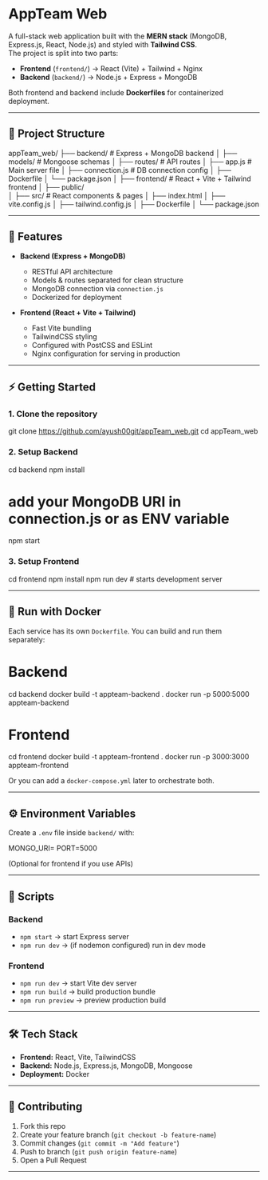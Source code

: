# AppTeam Web  

A full-stack web application built with the **MERN stack** (MongoDB, Express.js, React, Node.js) and styled with **Tailwind CSS**.  
The project is split into two parts:  

- **Frontend** (`frontend/`) → React (Vite) + Tailwind + Nginx  
- **Backend** (`backend/`) → Node.js + Express + MongoDB  

Both frontend and backend include **Dockerfiles** for containerized deployment.  

---

## 📂 Project Structure  

appTeam_web/
├── backend/              # Express + MongoDB backend
│   ├── models/           # Mongoose schemas
│   ├── routes/           # API routes
│   ├── app.js            # Main server file
│   ├── connection.js     # DB connection config
│   ├── Dockerfile
│   └── package.json
│
├── frontend/             # React + Vite + Tailwind frontend
│   ├── public/           
│   ├── src/              # React components & pages
│   ├── index.html
│   ├── vite.config.js
│   ├── tailwind.config.js
│   ├── Dockerfile
│   └── package.json

---

## 🚀 Features  

- **Backend (Express + MongoDB)**  
  - RESTful API architecture  
  - Models & routes separated for clean structure  
  - MongoDB connection via `connection.js`  
  - Dockerized for deployment  

- **Frontend (React + Vite + Tailwind)**  
  - Fast Vite bundling  
  - TailwindCSS styling  
  - Configured with PostCSS and ESLint  
  - Nginx configuration for serving in production  

---

## ⚡ Getting Started  

### 1. Clone the repository  
git clone https://github.com/ayush00git/appTeam_web.git
cd appTeam_web

### 2. Setup Backend  
cd backend
npm install
# add your MongoDB URI in connection.js or as ENV variable
npm start

### 3. Setup Frontend  
cd frontend
npm install
npm run dev   # starts development server

---

## 🐳 Run with Docker  

Each service has its own `Dockerfile`. You can build and run them separately:  

# Backend
cd backend
docker build -t appteam-backend .
docker run -p 5000:5000 appteam-backend

# Frontend
cd frontend
docker build -t appteam-frontend .
docker run -p 3000:3000 appteam-frontend

Or you can add a `docker-compose.yml` later to orchestrate both.  

---

## ⚙️ Environment Variables  

Create a `.env` file inside `backend/` with:  

MONGO_URI=<your-mongodb-uri>
PORT=5000

(Optional for frontend if you use APIs)  

---

## 📜 Scripts  

### Backend  
- `npm start` → start Express server  
- `npm run dev` → (if nodemon configured) run in dev mode  

### Frontend  
- `npm run dev` → start Vite dev server  
- `npm run build` → build production bundle  
- `npm run preview` → preview production build  

---

## 🛠 Tech Stack  

- **Frontend:** React, Vite, TailwindCSS  
- **Backend:** Node.js, Express.js, MongoDB, Mongoose  
- **Deployment:** Docker  

---

## 🤝 Contributing  

1. Fork this repo  
2. Create your feature branch (`git checkout -b feature-name`)  
3. Commit changes (`git commit -m "Add feature"`)  
4. Push to branch (`git push origin feature-name`)  
5. Open a Pull Request  

---
